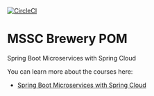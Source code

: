 [![CircleCI](https://circleci.com/gh/RafhaelSouza/mssc-brewery-bom/tree/main.svg?style=svg)](https://circleci.com/gh/RafhaelSouza/mssc-brewery-bom/tree/main)

# MSSC Brewery POM

Spring Boot Microservices with Spring Cloud

You can learn more about the courses here:
* [Spring Boot Microservices with Spring Cloud](https://www.udemy.com/spring-boot-microservices-with-spring-cloud-beginner-to-guru/?couponCode=GIT_HUB2)